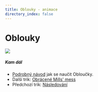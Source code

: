 ```yaml
---
title: Oblouky - animace
directory_index: false
---
```


# Oblouky

![](/animace/img/arches.gif)

##### Kam dál

- [Podrobný návod](/micky/3/oblouky.html "Podrobný textový návod jak se naučit Obloučky.") jak se naučit Obloučky.
- Další trik: [Obrácené Mills' mess](reverse-mills-mess.html "Další trik Obrácené Mills' mess")
- Předchozí trik: [Následování](follow.html "Předchozí trik Následování")

